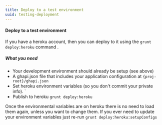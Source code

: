 ```yaml
---
title: Deploy to a test environment
uuid: testing-deployment
---
```

#### Deploy to a test environment

If you have a heroku account, then you can deploy to it using the `grunt deploy:heroku` command .

##### What you need

* Your development environment should already be setup (see above)
* A ghapi.json file that includes your application configuration at `{proj-root}/ghapi.json`
* Set heroku environment variables (so you don't commit your private info). `
* Publish to heroku `grunt deploy:heroku`

Once the environmental variables are on heroku there is no need to load them again, unless you want to change them.
If you ever need to update your environment variables just re-run `grunt deploy:heroku:setupConfigs`
